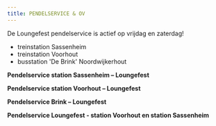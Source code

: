 ```yaml
---
title: PENDELSERVICE & OV
---
```

De Loungefest pendelservice is actief op vrijdag en zaterdag!

* treinstation Sassenheim
* treinstation Voorhout
* busstation 'De Brink' Noordwijkerhout 

**Pendelservice station Sassenheim – Loungefest**

**Pendelservice station Voorhout – Loungefest**

**Pendelservice Brink – Loungefest**

**Pendelservice Loungefest - station Voorhout en station Sassenheim**